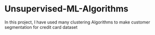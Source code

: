 # Unsupervised-ML-Algorithms
In this project, I have used many clustering Algorithms to make customer segmentation for credit card dataset
